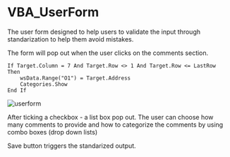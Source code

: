 # VBA_UserForm

  The user form designed to help users to validate the input through standarization to help them avoid mistakes.

The form will pop out when the user clicks on the comments section.

    If Target.Column = 7 And Target.Row <> 1 And Target.Row <= LastRow Then
        wsData.Range("O1") = Target.Address
        Categories.Show
    End If
    
 
    
    
![userform](https://user-images.githubusercontent.com/86082905/126913170-95550072-941c-4c39-95b2-afa0542d29c5.JPG)

After ticking a checkbox - a list box pop out. The user can choose how many comments to provide and how to categorize the comments by using combo boxes (drop down lists)



Save button triggers the standarized output.  

